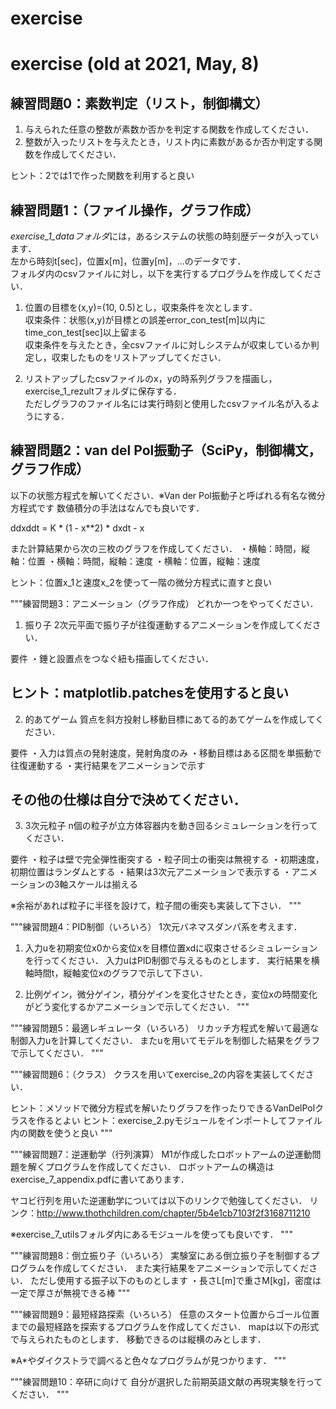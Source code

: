 # exercise 

# exercise (old at 2021, May, 8)

## 練習問題0：素数判定（リスト，制御構文）
1. 与えられた任意の整数が素数か否かを判定する関数を作成してください．
2. 整数が入ったリストを与えたとき，リスト内に素数があるか否か判定する関数を作成してください．

ヒント：2では1で作った関数を利用すると良い


## 練習問題1：（ファイル操作，グラフ作成）
*exercise_1_dataフォルダ*には，あるシステムの状態の時刻歴データが入っています．  
左から時刻t[sec]，位置x[m]，位置y[m]，...のデータです．  
フォルダ内のcsvファイルに対し，以下を実行するプログラムを作成してください．  

1. 位置の目標を(x,y)=(10, 0.5)とし，収束条件を次とします．  
収束条件：状態(x,y)が目標との誤差error_con_test[m]以内にtime_con_test[sec]以上留まる  
収束条件を与えたとき，全csvファイルに対しシステムが収束しているか判定し，収束したものをリストアップしてください．  

2. リストアップしたcsvファイルのx，yの時系列グラフを描画し，exercise_1_rezultフォルダに保存する．  
ただしグラフのファイル名には実行時刻と使用したcsvファイル名が入るようにする．  


## 練習問題2：van del Pol振動子（SciPy，制御構文，グラフ作成）
以下の状態方程式を解いてください．※Van der Pol振動子と呼ばれる有名な微分方程式です
数値積分の手法はなんでも良いです．

ddxddt = K * (1 - x**2) * dxdt - x

また計算結果から次の三枚のグラフを作成してください．
・横軸：時間，縦軸：位置
・横軸：時間，縦軸：速度
・横軸：位置，縦軸：速度

ヒント：位置x_1と速度x_2を使って一階の微分方程式に直すと良い


"""練習問題3：アニメーション（グラフ作成）
どれか一つをやってください．


1. 振り子
2次元平面で振り子が往復運動するアニメーションを作成してください．

要件
・錘と設置点をつなぐ紐も描画してください．

ヒント：matplotlib.patchesを使用すると良い
-------------------------------------------------------------

2. 的あてゲーム
質点を斜方投射し移動目標にあてる的あてゲームを作成してください．

要件
・入力は質点の発射速度，発射角度のみ
・移動目標はある区間を単振動で往復運動する
・実行結果をアニメーションで示す

その他の仕様は自分で決めてください．
--------------------------------------------------------------

3. 3次元粒子
n個の粒子が立方体容器内を動き回るシミュレーションを行ってください．

要件
・粒子は壁で完全弾性衝突する
・粒子同士の衝突は無視する
・初期速度，初期位置はランダムとする
・結果は3次元アニメーションで表示する
・アニメーションの3軸スケールは揃える

※余裕があれば粒子に半径を設けて，粒子間の衝突も実装して下さい．
"""

"""練習問題4：PID制御（いろいろ）
1次元バネマスダンパ系を考えます．

1. 入力uを初期変位x0から変位xを目標位置xdに収束させるシミュレーションを行ってください．
入力uはPID制御で与えるものとします．
実行結果を横軸時間t，縦軸変位xのグラフで示して下さい．

2. 比例ゲイン，微分ゲイン，積分ゲインを変化させたとき，変位xの時間変化がどう変化するかアニメーションで示してください．
"""

"""練習問題5：最適レギュレータ（いろいろ）
リカッチ方程式を解いて最適な制御入力uを計算してください．
またuを用いてモデルを制御した結果をグラフで示してください．
"""

"""練習問題6：（クラス）
クラスを用いてexercise_2の内容を実装してください．

ヒント：メソッドで微分方程式を解いたりグラフを作ったりできるVanDelPolクラスを作るとよい
ヒント：exercise_2.pyモジュールをインポートしてファイル内の関数を使うと良い
"""

"""練習問題7：逆運動学（行列演算）
M1が作成したロボットアームの逆運動問題を解くプログラムを作成してください．
ロボットアームの構造はexercise_7_appendix.pdfに書いてあります．

ヤコビ行列を用いた逆運動学については以下のリンクで勉強してください．
リンク：http://www.thothchildren.com/chapter/5b4e1cb7103f2f3168711210

※exercise_7_utilsフォルダ内にあるモジュールを使っても良いです．
"""

"""練習問題8：倒立振り子（いろいろ）
実験室にある倒立振り子を制御するプログラムを作成してください．
また実行結果をアニメーションで示してください．
ただし使用する振子以下のものとします
・長さL[m]で重さM[kg]，密度は一定で厚さが無視できる棒
"""


"""練習問題9：最短経路探索（いろいろ）
任意のスタート位置からゴール位置までの最短経路を探索するプログラムを作成してください．
mapは以下の形式で与えられたものとします．
移動できるのは縦横のみとします．

※A*やダイクストラで調べると色々なプログラムが見つかります．
"""

"""練習問題10：卒研に向けて
自分が選択した前期英語文献の再現実験を行ってください．
"""